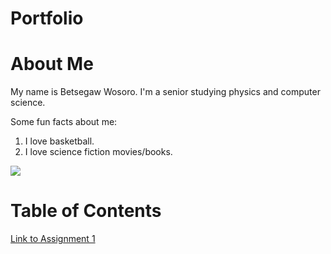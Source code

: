 # Portfolio

# About Me
My name is Betsegaw Wosoro. I'm a senior studying physics and computer science.

Some fun facts about me:
1. I love basketball.
2. I love science fiction movies/books.

![](https://resizing.flixster.com/FynelrRwgvfx488b9LuR9iPhSP8=/ems.cHJkLWVtcy1hc3NldHMvdHZzZXJpZXMvMzBlNTZjYjYtYjRhOC00ZjkxLWIwYWEtZDhjNzdjODM5YjliLmpwZw==)


# Table of Contents
[Link to Assignment 1](assignments/assignment1.md)
